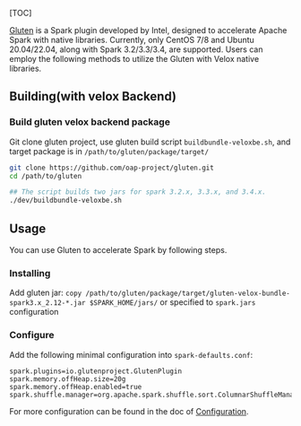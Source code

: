 [TOC]


[Gluten](https://oap-project.github.io/gluten/) is a Spark plugin developed by Intel, designed to accelerate Apache Spark with native libraries. Currently, only CentOS 7/8 and Ubuntu 20.04/22.04, along with Spark 3.2/3.3/3.4, are supported. Users can employ the following methods to utilize the Gluten with Velox native libraries.

## Building(with velox Backend)

### Build gluten velox backend package

Git clone gluten project, use gluten build script `buildbundle-veloxbe.sh`, and target package is in `/path/to/gluten/package/target/`

```bash
git clone https://github.com/oap-project/gluten.git
cd /path/to/gluten

## The script builds two jars for spark 3.2.x, 3.3.x, and 3.4.x.
./dev/buildbundle-veloxbe.sh
```

## Usage

You can use Gluten to accelerate Spark by following steps.

### Installing

Add gluten jar: `copy /path/to/gluten/package/target/gluten-velox-bundle-spark3.x_2.12-*.jar $SPARK_HOME/jars/` or specified to `spark.jars` configuration

### Configure

Add the following minimal configuration into `spark-defaults.conf`:

```properties
spark.plugins=io.glutenproject.GlutenPlugin
spark.memory.offHeap.size=20g
spark.memory.offHeap.enabled=true
spark.shuffle.manager=org.apache.spark.shuffle.sort.ColumnarShuffleManager
```

For more configuration can be found in the doc of [Configuration](https://oap-project.github.io/gluten/Configuration.html).

